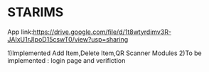 # STARIMS

App link:https://drive.google.com/file/d/1t8wtyrdimv3R-JAIxU1rJIpoD15cswT0/view?usp=sharing

1)Implemented Add Item,Delete Item,QR Scanner Modules
2)To be implemented : login page and verifiction
